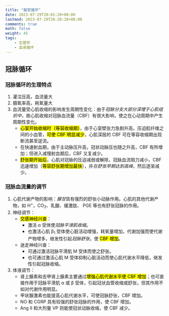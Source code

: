 ```yaml
---
title: "器官循环"
date: 2023-07-29T20:01:20+08:00
lastmod: 2023-07-29T20:20:20+08:00
comments: true
math: false
weight: 45
tags:
    - 生理学
    - 血液循环
---
```


## 冠脉循环

### 冠脉循环的生理特点

1. 灌注压高，血流量大
2. 摄氧率高，耗氧量大
3. 血流量受心肌收缩的影响发生周期性变化：由于*冠脉分支大部分深埋于心肌组织中*，故心肌收缩对冠脉血流量（CBF）有很大影响，使之在心动周期中产生周期性变化。
    - <mark>心室开始收缩时（等容收缩期）</mark>，由于心室壁张力急剧升高，压迫肌纤维之间的小血管，<mark>可使 CBF 明显减少</mark>，心肌深层的 CBF 可在等容收缩期出现断流甚至逆流。
    - 在快速射血期，由于主动脉压升高，冠状动脉压也随之升高，CBF 有所增加；但进入减慢射血期后，CBF 又复减少。
    - <mark>舒张期开始后</mark>，心肌对冠脉的压迫减弱或解除，冠脉血流阻力减小，CBF 迅速增加（<mark>等容舒张期增加最快</mark>），并*在舒张早期达到高峰*，然后逐渐减少。

### 冠脉血流量的调节

1. 心肌代谢产物的影响：*腺甘*具有强烈的舒张小动脉作用。心肌的其他代谢产物，如 H<sup>+</sup>，CO<sub>2</sub>、乳酸、缓激肽、 PGE 等也有舒张冠脉的作用。
2. 神经调节：
    - <mark>交感神经兴奋</mark>：
        - 激活 α 受体使*冠脉平滑肌收缩*。
        - 也激活心肌 β<sub>1</sub> 受体使心脏活动增强，耗氧量增加，代谢加强而使代谢产物增多，继发性引起*冠脉舒张*，使 <mark>CBF 增加</mark>。
    - 迷走神经兴奋：
        - 可通过激活冠脉平滑肌 M 受体而使之舒张。
        - 也可通过激活心肌 M 受体抑制心脏活动而使心肌代谢水平降低，继发性引起冠脉收缩。
3. 体液调节：
    - 肾上腺素和去甲肾上腺素主要通过<mark>增强心肌代谢水平使 CBF 增加</mark>；也可直接作用于冠脉平滑肌 α 或 β 受体，引起冠状血管收缩或舒张，但其作用不如对代谢作用明显。
    - 甲状腺激素也能提高心肌代谢水平，可使冠脉舒张，CBF 增加。
    - NO 和 CGRP 具有较强的舒张冠脉的作用，使 CBF 增加。
    - Ang Ⅱ 和大剂量 VP 则能使冠状动脉收缩，使 CBF 减少。
